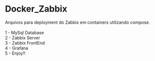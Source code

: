 # Docker_Zabbix
Arquivos para deployment do Zabbix em containers utilizando compose. <br><br>
1 - MySql Database <br>
2 - Zabbix Server <br>
3 - Zabbix FrontEnd <br>
4 - Grafana <br>
5 -  Enjoy!!
